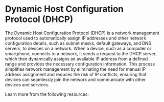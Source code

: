 # Dynamic Host Configuration Protocol (DHCP)

The Dynamic Host Configuration Protocol (DHCP) is a network management protocol used to automatically assign IP addresses and other network configuration details, such as subnet masks, default gateways, and DNS servers, to devices on a network. When a device, such as a computer or smartphone, connects to a network, it sends a request to the DHCP server, which then dynamically assigns an available IP address from a defined range and provides the necessary configuration information. This process simplifies network management by eliminating the need for manual IP address assignment and reduces the risk of IP conflicts, ensuring that devices can seamlessly join the network and communicate with other devices and services.

Learn more from the following resources:
